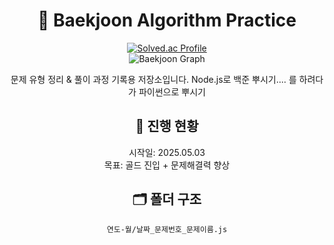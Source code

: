 <div align = "center">

# 📘 Baekjoon Algorithm Practice

[![Solved.ac Profile](http://mazassumnida.wtf/api/v2/generate_badge?boj=effelt22)](https://solved.ac/effelt22)  
![Baekjoon Graph](https://mazandi.herokuapp.com/api?handle=effelt22&theme=warm)

문제 유형 정리 & 풀이 과정 기록용 저장소입니다.
Node.js로 백준 뿌시기....
를 하려다가 파이썬으로 뿌시기

## 📅 진행 현황

시작일: 2025.05.03 <br>
목표: 골드 진입 + 문제해결력 향상

## 🗂️ 폴더 구조

 `연도-월/날짜_문제번호_문제이름.js`

</div>
